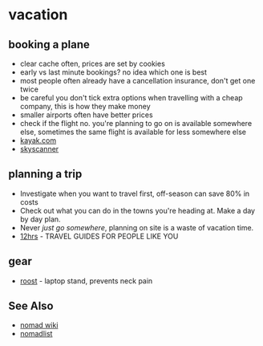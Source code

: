# vacation

## booking a plane
- clear cache often, prices are set by cookies
- early vs last minute bookings? no idea which one is best
- most people often already have a cancellation insurance, don't get one twice
- be careful you don't tick extra options when travelling with a cheap company,
this is how they make money
- smaller airports often have better prices
- check if the flight no. you're planning to go on is available somewhere else,
sometimes the same flight is available for less somewhere else
- [kayak.com](http://www.kayak.com)
- [skyscanner](http://skyscanner.com)

## planning a trip
- Investigate when you want to travel first, off-season can save 80% in costs
- Check out what you can do in the towns you're heading at. Make a day by day
plan.
- Never _just go somewhere_, planning on site is a waste of vacation time.
- [12hrs](http://www.12hrs.net/guides-overview) - TRAVEL GUIDES FOR PEOPLE LIKE YOU

## gear
- [roost](http://www.therooststand.com/) - laptop stand, prevents neck pain

## See Also
- [nomad wiki](http://www.nomadwiki.net/)
- [nomadlist](https://nomadlist.com/)
